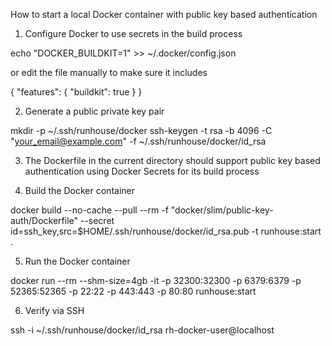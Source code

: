 How to start a local Docker container with public key based authentication

1. Configure Docker to use secrets in the build process

echo "DOCKER_BUILDKIT=1" >> ~/.docker/config.json

or edit the file manually to make sure it includes

{
  "features": {
    "buildkit": true
  }
}

2. Generate a public private key pair

mkdir -p ~/.ssh/runhouse/docker
ssh-keygen -t rsa -b 4096 -C "your_email@example.com" -f ~/.ssh/runhouse/docker/id_rsa

3. The Dockerfile in the current directory should support public key based authentication using Docker Secrets for its build process

4. Build the Docker container

docker build --no-cache --pull --rm -f "docker/slim/public-key-auth/Dockerfile" --secret id=ssh_key,src=$HOME/.ssh/runhouse/docker/id_rsa.pub -t runhouse:start .

5. Run the Docker container

docker run --rm --shm-size=4gb -it -p 32300:32300 -p 6379:6379 -p 52365:52365 -p 22:22 -p 443:443 -p 80:80 runhouse:start

6. Verify via SSH

ssh -i ~/.ssh/runhouse/docker/id_rsa rh-docker-user@localhost
